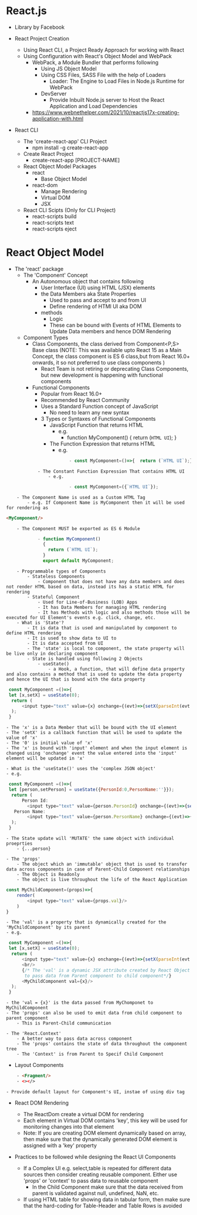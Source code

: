 # React.js

- Library by Facebook
- React Project Creation
    - Using React CLI, a Project Ready Approach for working with React
    - Using Configuration with React's Object Model and WebPack
        -  WebPack, a Module Bundler that performs following
            - Using JS Object Model
            - Using CSS Files, SASS File with the help of Loaders
                - Loader: The Engine to Load Files in Node.js Runtime for WebPack
            - DevServer
                - Provide Inbuilt Node.js server to Host the React Application and Load Dependencies
        - https://www.webnethelper.com/2021/10/reactjs17x-creating-application-with.html

- React CLI
    - The 'create-react-app' CLI Project
        - npm install -g create-react-app
    - Create React Project
        - create-react-app [PROJECT-NAME]
    - React Object Model Packages
        - react
            - Base Object Model
        - react-dom
            - Manage Rendering
            - Virtual DOM
            - JSX
    - React CLI Scipts (Only for CLI Project)
        - react-scripts build
        - react-scripts text
        - react-scripts eject                              

# React Object Model

- The 'react' package
    - The 'Component' Concept
        - An Autonomous object that contains following
            - User Interface (UI) using HTML (JSX) elements
            - the Data Members aka State Properties
                - Used to pass and accept to and from UI
                - Define rendering of HTMl UI aka DOM
            - methods
                - Logic
                - These can be bound with Events of HTML Elements to Update Data members and hence DOM Rendering
    - Component Types
        - Class Components, the class derived from Component&lt;P,S&gt; Base class (NOTE: This was available upto React 15 as a Main Concept, the class component is ES 6 class,but from React 16.0+ onwards, it so not preferred to use class components )   
          - React Team is not retiring or deprecating Class Components, but new development is happening with functional components   
        - Functional Components
            - Popular from React 16.0+
            - Recommended by React Community
            - Uses a Standard Function concept of JavaScript
                - No need to learn any new syntax
            - 3 Types or Syntaxes of Functional Components
                - JavaScript Function that returns HTML
                    - e.g.
                        - function MyComponent()
                          {
                            return (`HTML UI`);
                          }         
                - The Function Expression that returns HTML 
                    - e.g.
```` javascript                    
                        - const MyComponent=()=>{  return (`HTML UI`);}
````                        
                - The Constant Function Expression That contains HTML UI
                    - e.g.
```` javascript                    
                        - const MyComponent=({`HTML UI`});        
````                        
        - The Component Name is used as a Custom HTML Tag
            - e.g. If Component Name is MyComponent then it will be used for rendering as 
```` html
<MyComponent/>
````
        - The Component MUST be exported as ES 6 Module
```` javascript        
            - function MyComponent()
              {
                return (`HTML UI`);
              }  
              export default MyComponent;
````              

        - Programmable types of Components
            - Stateless Components
                - Component that does not have any data members and does not render HTML based on data, instead its has a static HTML for rendering
            - Stateful Component
                - Used for Line-of-Business (LOB) Apps
                - It has Data Members for managing HTML rendering
                - It has Methods with logic and also methods those will be executed for UI Element's events e.g. click, change, etc.      
        - What is 'State'?
            - It is data that is used and manipulated by component to define HTML rendering
            - It is used to show data to UI to 
            - It is data accepted from UI
            - The 'state' is local to component, the state property will be live only in declaring component 
            - State is handled using following 2 Objects
                - useState()
                    - a Hook, a function, that will define data property and also contains a method that is used to update the data property and hence the UI that is bound with the data property   
```` javascript
 const MyComponent =()=>{
 let [x,setX] = useState(0);
  return (
      <input type="text" value={x} onchange={(evt)=>{setX(parseInt(evt.target.value))}}/>
  );
 }

````
   
    - The 'x' is a Data Member that will be bound with the UI element
    - The 'setX' is a callback function that will be used to update the value of 'x'
    - The '0' is initial value of 'x'
    - The 'x' is bound with 'input' element and when the input element is changed using 'onchange' event the value entered into the 'input' element will be updated in 'x' 

    - What is the 'useState()' uses the 'complex JSON object'
    - e.g.

```` javascript
 const MyComponent =()=>{
 let [person,setPerson] = useState({PersonId:0,PersonName:''}});
  return (
      Person Id: 
        <input type="text" value={person.PersonId} onchange={(evt)=>{setX({...person, PersonId:parseInt(evt.target.value)})}}/>
   Person Name: 
        <input type="text" value={person.PersonName} onchange={(evt)=>{setX({...person, PersonName:evt.target.value})}}/>
  );
 }
````

    - The State update will 'MUTATE' the same object with individual proeprties
        - {...person} 

    - The 'props'   
        - The object which an 'immutable' object that is used to transfer data across components in case of Parent-Child Component relationships
        - The Object is Readonly
        - The object is live throughout the life of the React Application 

```` javascript
const MyChildComponent=(props)=>{
    render(
        <input type="text" value={props.val}/>
    )
} 
````

    - The 'val' is a property that is dynamically created for the 'MyChildComponent' by its parent
    - e.g.

```` javascript
 const MyComponent =()=>{
 let [x,setX] = useState(0);
  return (
      <input type="text" value={x} onchange={(evt)=>{setX(parseInt(evt.target.value))}}/>
      <br/>
      {/* The 'val' is a dynamic JSX attribute created by React Object Model for 'props' object
       to pass data from Parent component to child component*/}
      <MyChildComponent val={x}/>
  );
 }
````

    - the 'val = {x}' is the data passed from MyChomponet to MyChildComponent 
    - The 'props' can also be used to emit data from child component to parent component 
        - This is Parent-Child communication

    - The 'React.Context'
        - A better way to pass data across component
        - The 'props' contains the state of data throughout the component tree
        - The 'Context' is from Parent to Specif Child Component       
- Layout Components
```` html
    - <Fragment/>
    - <></>
````            
    - Provide default layout for Component's UI, instae of using div tag

- React DOM Rendering
    - The ReactDom create a virtual DOM for rendering
    - Each element in Virtual DOM contains 'key', this key will be used for monitoring changes into that element
    - Note: If you are creating DOM element dynamically based on array, then make sure that the dynamically generated DOM element is assigned with a 'key' property

- Practices to be followed while designing the React UI Components
    - If a Complex UI e.g. select,table is repeated for different data sources then consider creating reusable component.
        Either use 'props' or 'context' to pass data to reusable component
        - In the Child Component make sure that the data received from parent is validated against null, undefined, NaN, etc.   
    - If using HTML table for showing data in tabular form, then make sure that the hard-coding for Table-Header and Table Rows is avoided